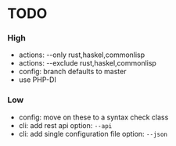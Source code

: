 # TODO

### High

- actions: --only rust,haskel,commonlisp
- actions: --exclude rust,haskel,commonlisp
- config: branch defaults to master
- use PHP-DI

### Low

- config: move on these to a syntax check class
- cli: add rest api option: `--api`
- cli: add single configuration file option: `--json`
